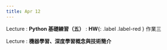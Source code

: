 ```yaml
---
title: Apr 12
---
```


Lecture
: **Python 基礎練習（五）**
: **HW**{: .label .label-red } 作業三

Lecture
: **機器學習、深度學習概念與技術簡介**
